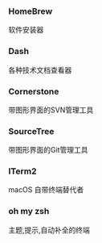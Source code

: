 ### HomeBrew

软件安装器

### Dash

各种技术文档查看器

### Cornerstone

带图形界面的SVN管理工具

### SourceTree

带图形界面的Git管理工具

### ITerm2

macOS 自带终端替代者

### oh my zsh

主题,提示,自动补全的终端